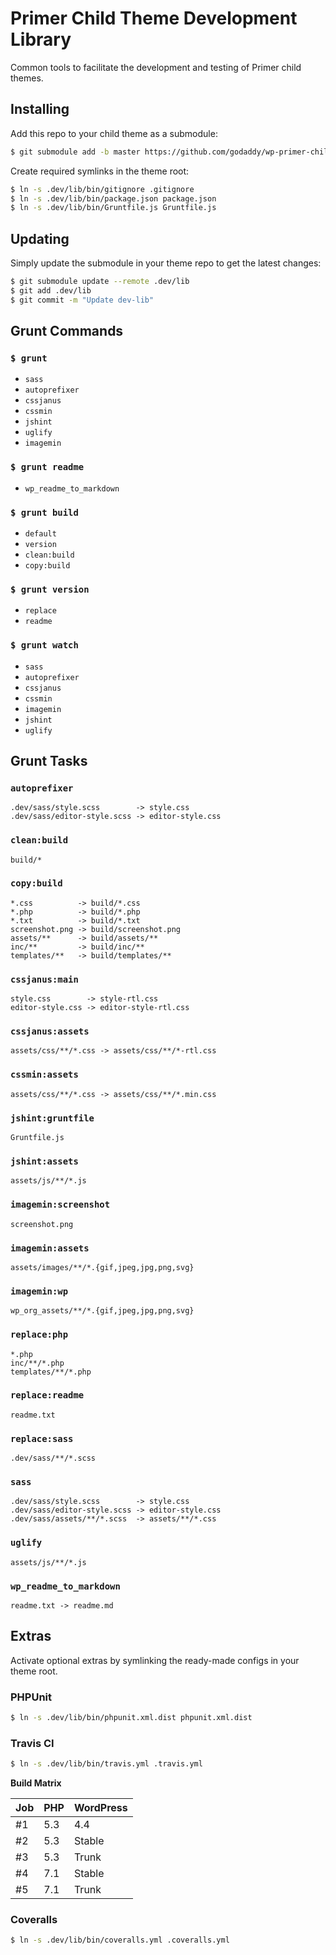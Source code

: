 # Primer Child Theme Development Library

Common tools to facilitate the development and testing of Primer child themes.

## Installing

Add this repo to your child theme as a submodule:

```sh
$ git submodule add -b master https://github.com/godaddy/wp-primer-child-dev-lib.git .dev/lib
```

Create required symlinks in the theme root:

```sh
$ ln -s .dev/lib/bin/gitignore .gitignore
$ ln -s .dev/lib/bin/package.json package.json
$ ln -s .dev/lib/bin/Gruntfile.js Gruntfile.js
```

## Updating

Simply update the submodule in your theme repo to get the latest changes:

```sh
$ git submodule update --remote .dev/lib
$ git add .dev/lib
$ git commit -m "Update dev-lib"
```

## Grunt Commands

### `$ grunt`

 * `sass`
 * `autoprefixer`
 * `cssjanus`
 * `cssmin`
 * `jshint`
 * `uglify`
 * `imagemin`

### `$ grunt readme`

 * `wp_readme_to_markdown`

### `$ grunt build`

 * `default`
 * `version`
 * `clean:build`
 * `copy:build`

### `$ grunt version`

 * `replace`
 * `readme`

### `$ grunt watch`

 * `sass`
 * `autoprefixer`
 * `cssjanus`
 * `cssmin`
 * `imagemin`
 * `jshint`
 * `uglify`

## Grunt Tasks

### `autoprefixer`

```
.dev/sass/style.scss        -> style.css
.dev/sass/editor-style.scss -> editor-style.css
```

### `clean:build`

```
build/*
```

### `copy:build`

```
*.css          -> build/*.css
*.php          -> build/*.php
*.txt          -> build/*.txt
screenshot.png -> build/screenshot.png
assets/**      -> build/assets/**
inc/**         -> build/inc/**
templates/**   -> build/templates/**
```

### `cssjanus:main`

```
style.css        -> style-rtl.css
editor-style.css -> editor-style-rtl.css
```

### `cssjanus:assets`

```
assets/css/**/*.css -> assets/css/**/*-rtl.css
```

### `cssmin:assets`

```
assets/css/**/*.css -> assets/css/**/*.min.css
```

### `jshint:gruntfile`

```
Gruntfile.js
```

### `jshint:assets`

```
assets/js/**/*.js
```

### `imagemin:screenshot`

```
screenshot.png
```

### `imagemin:assets`

```
assets/images/**/*.{gif,jpeg,jpg,png,svg}
```

### `imagemin:wp`

```
wp_org_assets/**/*.{gif,jpeg,jpg,png,svg}
```

### `replace:php`

```
*.php
inc/**/*.php
templates/**/*.php
```

### `replace:readme`

```
readme.txt
```

### `replace:sass`

```
.dev/sass/**/*.scss
```

### `sass`

```
.dev/sass/style.scss        -> style.css
.dev/sass/editor-style.scss -> editor-style.css
.dev/sass/assets/**/*.scss  -> assets/**/*.css
```

### `uglify`

```
assets/js/**/*.js
```

### `wp_readme_to_markdown`

```
readme.txt -> readme.md
```

## Extras

Activate optional extras by symlinking the ready-made configs in your theme root.

### PHPUnit

```sh
$ ln -s .dev/lib/bin/phpunit.xml.dist phpunit.xml.dist
```

### Travis CI

```sh
$ ln -s .dev/lib/bin/travis.yml .travis.yml
```

**Build Matrix**

| Job    | PHP    | WordPress    |
| ------ | ------ | ------------ |
| #1     | 5.3    | 4.4          |
| #2     | 5.3    | Stable       |
| #3     | 5.3    | Trunk        |
| #4     | 7.1    | Stable       |
| #5     | 7.1    | Trunk        |

### Coveralls

```sh
$ ln -s .dev/lib/bin/coveralls.yml .coveralls.yml
```
